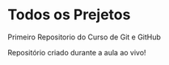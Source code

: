 # Todos os Prejetos
 Primeiro Repositorio do Curso de Git e GitHub

Repositório criado durante a aula ao vivo!